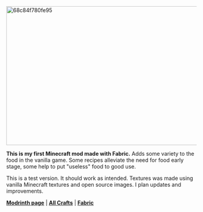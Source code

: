 
<img width="3175" height="368" alt="68c84f780fe95" src="https://github.com/user-attachments/assets/eacd74af-0759-49e1-b22f-d181cee2ec23" />


**This is my first Minecraft mod made with Fabric.** Adds some variety to the food in the vanilla game. Some recipes alleviate the need for food early stage, some help to put "useless" food to good use.

This is a test version. It should work as intended. Textures was made using vanilla Minecraft textures and open source images. I plan updates and improvements.

[**Modrinth page**](https://modrinth.com/mod/expanded-food) | [**All Crafts**](https://modrinth.com/mod/expanded-food/gallery) | [**Fabric**](https://fabricmc.net/use/installer)
